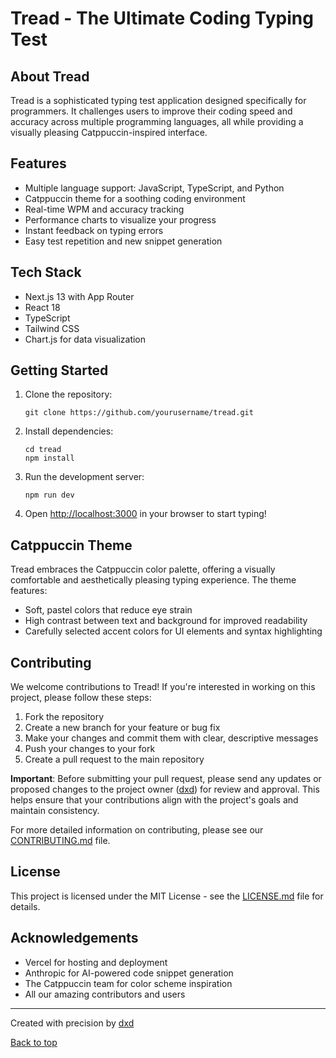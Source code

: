 # Tread - The Ultimate Coding Typing Test

## About Tread

Tread is a sophisticated typing test application designed specifically for programmers. It challenges users to improve their coding speed and accuracy across multiple programming languages, all while providing a visually pleasing Catppuccin-inspired interface.

## Features

- Multiple language support: JavaScript, TypeScript, and Python
- Catppuccin theme for a soothing coding environment
- Real-time WPM and accuracy tracking
- Performance charts to visualize your progress
- Instant feedback on typing errors
- Easy test repetition and new snippet generation

## Tech Stack

- Next.js 13 with App Router
- React 18
- TypeScript
- Tailwind CSS
- Chart.js for data visualization

## Getting Started

1. Clone the repository:
   ```
   git clone https://github.com/yourusername/tread.git
   ```

2. Install dependencies:
   ```
   cd tread
   npm install
   ```

3. Run the development server:
   ```
   npm run dev
   ```


4. Open [http://localhost:3000](http://localhost:3000) in your browser to start typing!

## Catppuccin Theme

Tread embraces the Catppuccin color palette, offering a visually comfortable and aesthetically pleasing typing experience. The theme features:

- Soft, pastel colors that reduce eye strain
- High contrast between text and background for improved readability
- Carefully selected accent colors for UI elements and syntax highlighting

## Contributing

We welcome contributions to Tread! If you're interested in working on this project, please follow these steps:

1. Fork the repository
2. Create a new branch for your feature or bug fix
3. Make your changes and commit them with clear, descriptive messages
4. Push your changes to your fork
5. Create a pull request to the main repository

**Important**: Before submitting your pull request, please send any updates or proposed changes to the project owner ([dxd](https://x.com/dxd)) for review and approval. This helps ensure that your contributions align with the project's goals and maintain consistency.

For more detailed information on contributing, please see our [CONTRIBUTING.md](CONTRIBUTING.md) file.

## License

This project is licensed under the MIT License - see the [LICENSE.md](LICENSE.md) file for details.

## Acknowledgements

- Vercel for hosting and deployment
- Anthropic for AI-powered code snippet generation
- The Catppuccin team for color scheme inspiration
- All our amazing contributors and users

---

Created with precision by [dxd](https://x.com/dxd)

[Back to top](#tread---the-ultimate-coding-typing-test)
